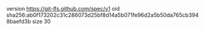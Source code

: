 version https://git-lfs.github.com/spec/v1
oid sha256:ab0f173202c31c286073d25bf8d14a5b071fe96d2a5b50da765cb3948baefd3b
size 30
